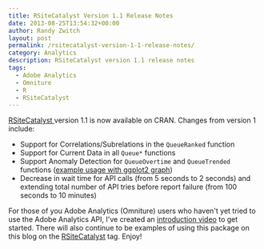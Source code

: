 ```yaml
---
title: RSiteCatalyst Version 1.1 Release Notes
date: 2013-08-25T13:54:32+00:00
author: Randy Zwitch
layout: post
permalink: /rsitecatalyst-version-1-1-release-notes/
category: Analytics
description: RSiteCatalyst version 1.1 release notes
tags:
  - Adobe Analytics
  - Omniture
  - R
  - RSiteCatalyst
---
```

<a title="RSiteCatalyst on CRAN" href="http://cran.r-project.org/web/packages/RSiteCatalyst/index.html" target="_blank">RSiteCatalyst </a>version 1.1 is now available on CRAN. Changes from version 1 include:

  * Support for Correlations/Subrelations in the `QueueRanked` function
  * Support for Current Data in all `Queue*` functions
  * Support Anomaly Detection for `QueueOvertime` and `QueueTrended` functions (<a title="Anomaly Detection Adobe Analytics" href="http://randyzwitch.com/anomaly-detection-adobe-analytics-api/" target="_blank">example usage with ggplot2 graph</a>)
  * Decrease in wait time for API calls (from 5 seconds to 2 seconds) and extending total number of API tries before report failure (from 100 seconds to 10 minutes)

For those of you Adobe Analytics (Omniture) users who haven't yet tried to use the Adobe Analytics API, I've created an <a title="RSiteCatalyst main page" href="http://randyzwitch.com/rsitecatalyst" target="_blank">introduction video</a> to get started. There will also continue to be examples of using this package on this blog on the <a title="RSiteCatalyst usage examples" href="http://randyzwitch.com/tags/#rsitecatalyst" target="_blank">RSiteCatalyst</a> tag. Enjoy!

